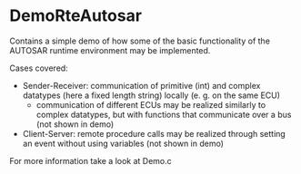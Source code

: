 # DemoRteAutosar
Contains a simple demo of how some of the basic functionality of the AUTOSAR runtime environment may be implemented. 

Cases covered:
  - Sender-Receiver: communication of primitive (int) and complex datatypes (here a fixed length string) locally (e. g. on the same ECU)
    - communication of different ECUs may be realized similarly to complex datatypes, but with functions that communicate over a bus (not shown in demo)
  - Client-Server: remote procedure calls may be realized through setting an event without using variables (not shown in demo)
  
For more information take a look at Demo.c
